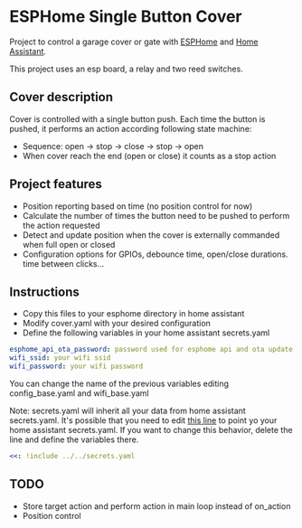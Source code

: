 # ESPHome Single Button Cover
Project to control a garage cover or gate with [ESPHome](https://esphome.io/) and [Home Assistant](https://www.home-assistant.io/).

This project uses an esp board, a relay and two reed switches.

## Cover description
Cover is controlled with a single button push. Each time the button is pushed, it performs an action according following state machine:  
* Sequence: open -> stop -> close -> stop -> open
* When cover reach the end (open or close) it counts as a stop action

## Project features
* Position reporting based on time (no position control for now)
* Calculate the number of times the button need to be pushed to perform the action requested
* Detect and update position when the cover is externally commanded when full open or closed
* Configuration options for GPIOs, debounce time, open/close durations. time between clicks...

## Instructions
* Copy this files to your esphome directory in home assistant
* Modify cover.yaml with your desired configuration
* Define the following variables in your home assistant secrets.yaml
```yaml
esphome_api_ota_password: password used for esphome api and ota update
wifi_ssid: your wifi ssid
wifi_password: your wifi password
```

You can change the name of the previous variables editing config_base.yaml and wifi_base.yaml

Note: secrets.yaml will inherit all your data from home assistant secrets.yaml. It's possible that you need to edit [this line](https://github.com/juaigl/esphome-single-button-cover/blob/master/common/secrets.yaml#L1) to point yo your home assistant secrets.yaml. If you want to change this behavior, delete the line and define the variables there.
```yaml
<<: !include ../../secrets.yaml
```

## TODO
* Store target action and perform action in main loop instead of on_action
* Position control
